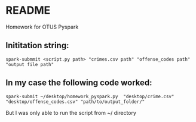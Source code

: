 # README
Homework for OTUS Pyspark

## Inititation string:

```
spark-submmit <script.py path> "crimes.csv path" "offense_codes path" "output file path"
```
  
 
## In my case the following code worked:

```
spark-submit ~/desktop/homework_pyspark.py  "desktop/crime.csv" "desktop/offense_codes.csv" "path/to/output_folder/" 
```

But I was only able to run the script from ~/ directory
